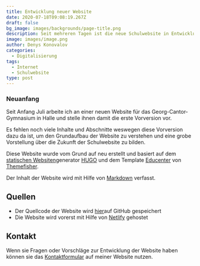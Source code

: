 ```yaml
---
title: Entwicklung neuer Website
date: 2020-07-18T09:08:19.267Z
draft: false
bg_image: images/backgrounds/page-title.png
description: Seit mehreren Tagen ist die neue Schulwebsite in Entwicklung.
image: images/image.png
author: Denys Konovalov
categories:
  - Digitalisierung
tags:
  - Internet
  - Schulwebsite
type: post
---
```


### Neuanfang

Seit Anfang Juli arbeite ich an einer neuen Website für das Georg-Cantor-Gymnasium in Halle und stelle ihnen damit die erste Vorversion vor.

Es fehlen noch viele Inhalte und Abschnitte weswegen diese Vorversion dazu da ist, um den Grundaufbau der Website zu verstehen und eine grobe Vorstellung über die Zukunft der Schulwebsite zu bilden.

Diese Website wurde vom Grund auf neu erstellt und basiert auf dem [statischen Websiten](https://de.wikipedia.org/wiki/Webseite#Dynamisch_generierte_statische_Webseiten)generator [HUGO](https://gohugo.io) und dem Template [Educenter](https://themes.gohugo.io/educenter-hugo) von [Themefisher](https://themefisher.com/).

Der Inhalt der Website wird mit Hilfe von [Markdown](https://de.wikipedia.org/wiki/Markdown) verfasst.

## Quellen

 * Der Quellcode der Website wird [hier](https://github.com/lxdb/gcg-website/)auf GitHub gespeichert
 * Die Website wird vorerst mit Hilfe von [Netlify](https://netlify.com) gehostet

## Kontakt

Wenn sie Fragen oder Vorschläge zur Entwicklung der Website haben können sie das [Kontaktformular](https://web.lxdb.de/de/#contact) auf meiner Website nutzen.
